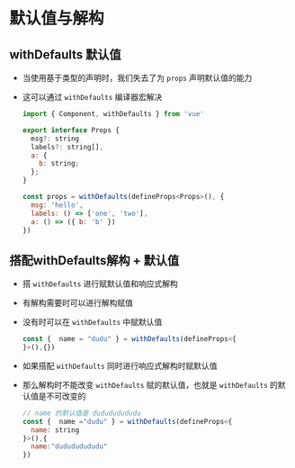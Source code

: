 # 默认值与解构

## withDefaults 默认值

+ 当使用基于类型的声明时，我们失去了为 `props` 声明默认值的能力
+ 这可以通过 `withDefaults` 编译器宏解决

  ```js
  import { Component, withDefaults } from 'vue'

  export interface Props {
    msg?: string
    labels?: string[],
    a: {
      b: string;
    };
  }

  const props = withDefaults(defineProps<Props>(), {
    msg: 'hello',
    labels: () => ['one', 'two'],
    a: () => ({ b: 'b' })
  })
  ```

## 搭配withDefaults解构 + 默认值

+ 搭 `withDefaults` 进行赋默认值和响应式解构
+ 有解构需要时可以进行解构赋值
+ 没有时可以在 `withDefaults` 中赋默认值

  ```js
  const {  name = "dudu" } = withDefaults(defineProps<{
  }>(),{})
  ```

+ 如果搭配 `withDefaults` 同时进行响应式解构时赋默认值
+ 那么解构时不能改变 `withDefaults` 赋的默认值，也就是 `withDefaults` 的默认值是不可改变的

  ```js
  // name 的默认值是 dudududududu
  const {  name ="dudu" } = withDefaults(defineProps<{
    name: string
  }>(),{
    name:"dudududududu"
  })
  ```
